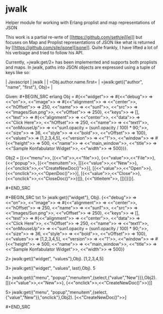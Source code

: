 # jwalk
Helper module for working with Erlang proplist and map representations of JSON

This work is a partial re-wrte of [[https://github.com/seth/ej][ej]] but focuses 
on Map and Proplist representations of JSON like what is returned by
[[https://github.com/sile/jsone][jsone]]. Quite frankly, I have lifted a lot of
his verbiage and tried to follow his API.

Currently, =jwalk:get/2= has been implemented and supports both proplists and maps.
In jwalk, paths into JSON objects are expressed using a tuple of keys
like so:

| Javascript              | jwalk                                      |
| =Obj.author.name.first= | =jwalk:get({"author", "name", "first"}, Obj)= |

Given:
#+BEGIN_SRC erlang
Obj = #{<<"widget">> => 
            #{<<"debug">> => <<"on">>,
              <<"image">> => 
                  #{<<"alignment">> => <<"center">>,
                    <<"hOffset">> => 250,
                    <<"name">> => <<"sun1">>,
                    <<"src">> => <<"Images/Sun.png">>,
                    <<"vOffset">> => 250},
              <<"keys">> => [],
              <<"text">> => 
                  #{<<"alignment">> => <<"center">>,
                    <<"data">> => <<"Click Here">>,
                    <<"hOffset">> => 250,
                    <<"name">> => <<"text1">>,
                    <<"onMouseUp">> => <<"sun1.opacity = (sun1.opacity / 100) * 90;">>,
                    <<"size">> => 36,
                    <<"style">> => <<"bold">>,
                    <<"vOffset">> => 100},
              <<"values">> => [1,2,3,4,5],
              <<"version">> => <<"1">>,
              <<"window">> => 
                  #{<<"height">> => 500,
                    <<"name">> => <<"main_window">>,
                    <<"title">> => <<"Sample Konfabulator Widget">>,
                    <<"width">> => 500}}}.

Obj2 = [{<<"menu">>,
         [{<<"id">>,<<"file">>},
          {<<"value">>,<<"File">>},
          {<<"popup">>,
           [{<<"menuitem">>,
             [[{<<"value">>,<<"New">>},{<<"onclick">>,<<"CreateNewDoc()">>}],
              [{<<"value">>,<<"Open">>},{<<"onclick">>,<<"OpenDoc()">>}],
              [{<<"value">>,<<"Close">>},
               {<<"onclick">>,<<"CloseDoc()">>}]]},
            {<<"titleitem">>, []}]}]}].

#+END_SRC            

#+BEGIN_SRC txt
1> jwalk:get({"widget"}, Obj).
{<<"debug">> => <<"on">>,
 <<"image">> => #{<<"alignment">> => <<"center">>,
                  <<"hOffset">> => 250,
                  <<"name">> => <<"sun1">>,
                  <<"src">> => <<"Images/Sun.png">>,
                  <<"vOffset">> => 250},
 <<"keys">> => [],
 <<"text">> => #{<<"alignment">> => <<"center">>,
                 <<"data">> => <<"Click Here">>,
                 <<"hOffset">> => 250,
                 <<"name">> => <<"text1">>,
                 <<"onMouseUp">> => <<"sun1.opacity = (sun1.opacity / 100) * 90;">>,
                 <<"size">> => 36,
                 <<"style">> => <<"bold">>,
                 <<"vOffset">> => 100},
 <<"values">> => [1,2,3,4,5],
 <<"version">> => <<"1">>,
 <<"window">> => #{<<"height">> => 500,
                   <<"name">> => <<"main_window">>,
                   <<"title">> => <<"Sample Konfabulator Widget">>,
                   <<"width">> => 500}}

2> jwalk:get({"widget", "values"},Obj).
[1,2,3,4,5]

3> jwalk:get({"widget", "values", last},Obj).
5

4> jwalk:get({"menu", "popup","menuitem",{select,{"value","New"}}},Obj2).
[[{<<"value">>,<<"New">>}, {<<"onclick">>,<<"CreateNewDoc()">>}]]

5> jwalk:get({"menu", "popup","menuitem",{select,{"value","New"}},"onclick"},Obj2).
[<<"CreateNewDoc()">>]

#+END_SRC





